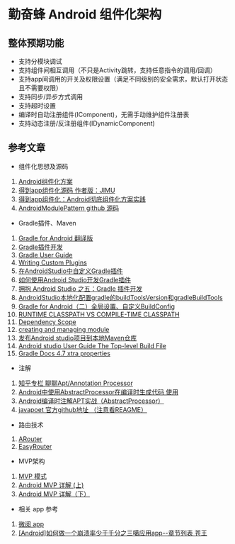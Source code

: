 # 勤奋蜂 Android 组件化架构
## 整体预期功能
- 支持分模块调试
- 支持组件间相互调用（不只是Activity跳转，支持任意指令的调用/回调）
- 支持app间调用的开关及权限设置（满足不同级别的安全需求，默认打开状态且不需要权限）
- 支持同步/异步方式调用
- 支持超时设置
- 编译时自动注册组件(IComponent)，无需手动维护组件注册表
- 支持动态注册/反注册组件(IDynamicComponent)



## 参考文章
- 组件化思想及源码
1. [Android组件化方案](https://blog.csdn.net/guiying712/article/details/55213884)
1. [得到app组件化源码 作者版：JIMU ](https://github.com/mqzhangw/JIMU)
1. [得到app组件化：Android彻底组件化方案实践](https://www.jianshu.com/p/1b1d77f58e84)
1. [AndroidModulePattern github 源码](https://github.com/guiying712/AndroidModulePattern)

- Gradle插件、Maven
1. [Gradle for Android 翻译版 ](https://segmentfault.com/a/1190000004229002)
1. [Gradle插件开发](https://www.jianshu.com/p/3c59eded8155)
1. [Gradle User Guide](https://docs.gradle.org/current/userguide/userguide_single.html#custom_plugins)
1. [Writing Custom Plugins](https://docs.gradle.org/current/userguide/custom_plugins.html)
1. [在AndroidStudio中自定义Gradle插件](https://www.jianshu.com/p/d53399cd507b)
1. [如何使用Android Studio开发Gradle插件](https://blog.csdn.net/sbsujjbcy/article/details/50782830)
1. [拥抱 Android Studio 之五：Gradle 插件开发](http://geek.csdn.net/news/detail/64058)
1. [AndroidStudio本地化配置gradle的buildToolsVersion和gradleBuildTools](https://blog.csdn.net/guiying712/article/details/72629948)
1. [Gradle for Android（二）全局设置、自定义BuildConfig](https://www.cnblogs.com/xinmengwuheng/p/5797048.html)
1. [RUNTIME CLASSPATH VS COMPILE-TIME CLASSPATH](http://techblog.bozho.net/runtime-classpath-vs-compile-time-classpath/)
1. [Dependency Scope](http://maven.apache.org/guides/introduction/introduction-to-dependency-mechanism.html#Dependency_Scope)
1. [creating and managing module](https://www.jetbrains.com/help/idea/creating-and-managing-modules.html)
1. [发布Android studio项目到本地Maven仓库](https://www.jianshu.com/p/8d7d0cc8fcc3)
1. [Android studio User Guide The Top-level Build File](https://developer.android.com/studio/build/index.html#top-level)
1. [ Gradle Docs 4.7 xtra properties](https://docs.gradle.org/current/userguide/writing_build_scripts.html#sec:extra_properties)

- 注解
1. [知乎专栏 聊聊Apt/Annotation Processor](https://zhuanlan.zhihu.com/p/38433630)
1. [Android中使用AbstractProcessor在编译时生成代码 使用](https://blog.csdn.net/industriously/article/details/53932425)
1. [Android编译时注解APT实战（AbstractProcessor）](https://www.jianshu.com/p/07ef8ba80562)
1. [ javapoet 官方github地址 （注意看REAGME）](https://github.com/square/javapoet)

- 路由技术
1. [ARouter](https://github.com/alibaba/ARouter)
1. [EasyRouter](https://github.com/Zane96/EasyRouter)

- MVP架构
1. [MVP 模式](http://kaedea.com/2015/10/11/android-mvp-pattern/)
1. [Android MVP 详解 (上) ](http://www.jianshu.com/p/9a6845b26856)
1. [Android MVP 详解（下）](https://www.jianshu.com/p/0590f530c617)

- 相关 app 参考
1. [微阅 app](https://github.com/Will-Ls/WeiYue)
1. [[Android]如何做一个崩溃率少于千分之三噶应用app--章节列表 苍王](https://www.jianshu.com/p/94a05b996d78)

